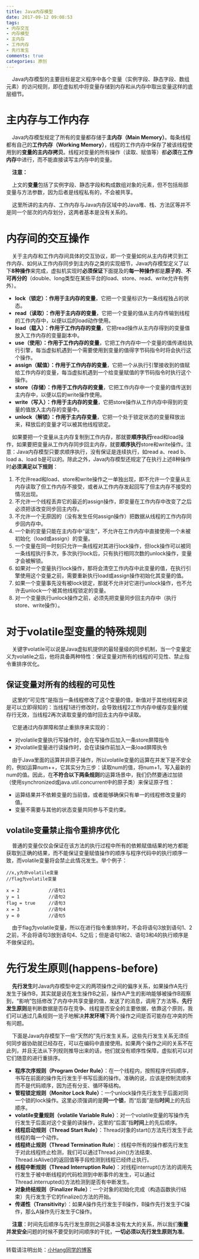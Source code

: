 ```yaml
---
title: Java内存模型
date: 2017-09-12 09:08:53
tags:
- 内存交互
- 内存模型
- 主内存
- 工作内存
- 先行发生
comments: true
categories: 原创
---
```

&nbsp;&nbsp;&nbsp;&nbsp;Java内存模型的主要目标是定义程序中各个变量（实例字段、静态字段、数组元素）的访问规则，即在虚拟机中将变量存储到内存和从内存中取出变量这样的底层细节。


# 主内存与工作内存
&nbsp;&nbsp;&nbsp;&nbsp;Java内存模型规定了所有的变量都存储于**主内存（Main Memory）**。每条线程都有自己的**工作内存（Working Memory）**，线程的工作内存中保存了被该线程使用到的**变量的主内存拷贝**。线程对变量的所有操作（读取、赋值等）都**必须**在**工作内存**中进行，而不能直接读写主内存中的变量。
<!-- more -->

&nbsp;&nbsp;&nbsp;&nbsp;**注意：**

&nbsp;&nbsp;&nbsp;&nbsp;上文的**变量**包括了实例字段、静态字段和构成数组对象的元素，但不包括局部变量与方法参数，因为后者是线程私有的，不会被共享。

&nbsp;&nbsp;&nbsp;&nbsp;这里所讲的主内存、工作内存与Java内存区域中的Java堆、栈、方法区等并不是同一个层次的内存划分，这两者基本是没有关系的。

# 内存间的交互操作
&nbsp;&nbsp;&nbsp;&nbsp;关于主内存和工作内存间具体的交互协议，即一个变量如何从主内存拷贝到工作内存、如何从工作内存同步到主内存之类的实现细节，Java内存模型定义了以下**8种操作**来完成，虚拟机实现时**必须保证**下面提及的**每一种操作**都是**原子的**、**不可再分的**（double、long类型在某些平台的load、store、read、write允许有例外）。

- **lock（锁定）：作用于主内存的变量**，它把一个变量标识为一条线程独占的状态。
- **read（读取）：作用于主内存的变量**，它把一个变量的值从主内存传输到线程的工作内存中，以便以后的load动作使用。
- **load（载入）：作用于工作内存的变量**，它把read操作从主内存得到的变量值放入工作内存的变量副本中。
- **use（使用）：作用于工作内存的变量**，它把工作内存中一个变量的值传递给执行引擎，每当虚拟机遇到一个需要使用到变量的值得字节码指令时将会执行这个操作。
- **assign（赋值）：作用于工作内存的变量**，它把一个从执行引擎接收到的值赋给工作内存的变量，每当虚拟机遇到一个给变量赋值的字节码指令时执行这个操作。
- **store（存储）：作用于工作内存的变量**，它把工作内存中一个变量的值传送到主内存中，以便以后的write操作使用。
- **write（写入）：作用于主内存的变量**，它把store操作从工作内存中得到的变量的值放入主内存的变量中。
- **unlock（解锁）：作用于主内存变量**，它把一个处于锁定状态的变量释放出来，释放后的变量才可以被其他线程锁定。


&nbsp;&nbsp;&nbsp;&nbsp;如果要把一个变量从主内存复制到工作内存，那就要**顺序执行**read和load操作，如果要把变量从工作内存同步回主内存，就要**顺序执行**store和write操作。注意：Java内存模型只要求顺序执行，没有保证是连续执行，如read a、read b、load a、load b是可以的。除此之外，Java内存模型还规定了在执行上述8种操作时**必须满足以下规则**：

1. 不允许read和load、store和write操作之一单独出现，即不允许一个变量从主内存读取了但工作内存不接受，或者从工作内存发起回写了但主内存不接受的情况出现。
2. 不允许一个线程丢弃它的最近的assign操作，即变量在工作内存中改变了之后必须把该改变同步回主内存。
3. 不允许一个无原因的（没有发生任何assign操作）把数据从线程的工作内存同步回内存中。
4. 一个新的变量只能在主内存中“诞生”，不允许在工作内存中直接使用一个未被初始化（load或assign）的变量。
5. 一个变量在同一时刻只允许一条线程对其进行lock操作，但lock操作可以被同一条线程执行多次，多次执行lock后，只有执行相同次数的unlock操作，变量才会被解锁。
6. 如果对一个变量执行lock操作，那将会清空工作内存中此变量的值，在执行引擎使用这个变量之前，需要重新执行load或assign操作初始化其变量的值。
7. 如果一个变量事先没有被lock锁定，那就不允许对它进行unlock操作，也不允许去unlock一个被其他线程锁定的变量。
8. 对一个变量执行unlock操作之前，必须先把变量同步回主内存中（执行store、write操作）。

# 对于volatile型变量的特殊规则
&nbsp;&nbsp;&nbsp;&nbsp;关键字volatile可以说是Java虚拟机提供的最轻量级的同步机制，当一个变量定义为volatile之后，他将具备两种特性：保证变量对所有的线程的可见性、禁止指令重排序优化。

## 保证变量对所有的线程的可见性
&nbsp;&nbsp;&nbsp;&nbsp;这里的“可见性”是指当一条线程修改了这个变量的值，新值对于其他线程来说是可以立即得知的：当线程1进行修改时，会导致线程2工作内存中缓存变量的缓存行无效，当线程2再次读取变量的值时回去主内存中读取。

&nbsp;&nbsp;&nbsp;&nbsp;它是通过内存屏障和禁止重排序来实现的：
- 对volatile变量执行写操作时，会在写操作后加入一条store屏障指令
- 对volatile变量进行读操作时，会在读操作前加入一条load屏障执令

&nbsp;&nbsp;&nbsp;&nbsp;由于Java里面的运算并非原子操作，所以volatile变量的运算在并发下是不安全的，例如运算num++，它其实分为三步：读取num的值，将num+1，写入最新的num的值。因此，在**不符合以下两条规则**的运算场景中，我们仍然要通过加锁（使用synchronized或java.util.concurrent中的原子类）来保证原子性：

- 运算结果并不依赖变量的当前值，或者能够确保只有单一的线程修改变量的值。
- 变量不需要与其他的状态变量共同参与不变约束。

## volatile变量禁止指令重排序优化
&nbsp;&nbsp;&nbsp;&nbsp;普通的变量仅仅会保证在该方法的执行过程中所有的依赖赋值结果的地方都能获取到正确的结果，而不能保证变量赋值操作的顺序与程序代码中的执行顺序一致，而volatile变量将会禁止此情况发生。举个例子：

```
//x,y为非volatile变量
//flag为volatile变量

x = 2           //语句1
y = 1           //语句2
flag = true     //语句3
x = 3           //语句4
y = 0           //语句5
```
&nbsp;&nbsp;&nbsp;&nbsp;由于flag为volatile变量，所以在进行指令重排序时，不会将语句3放到语句1、2之前，不会将语句3放到语句4、5之后；但是语句1和2、语句3和4的执行顺序是不做保证的。

# 先行发生原则(happens-before)
&nbsp;&nbsp;&nbsp;&nbsp;**先行发生**时Java内存模型中定义的两项操作之间的偏序关系，如果操作A先行发生于操作B，其实就是说在发生操作B之前，操作A产生的影响能够被操作B观察到，“影响”包括修改了内存中共享变量的值，发送了的消息，调用了方法等。**先行发生原则**是判断数据是否存在竞争、线程是否安全的主要依据，依靠这个原则，我们可以通过几条规则一览子地解决**并发环境**下两个操作之间是否可能存在冲突的所有问题。

&nbsp;&nbsp;&nbsp;&nbsp;下面是Java内存模型下一些“天然的”先行发生关系，这些先行发生关系无须任何同步器协助就已经存在，可以在编码中直接使用。如果两个操作之间的关系不在此列，并且无法从下列规则推导出来的话，他们就没有顺序性保障，虚拟机可以对它们随意的进行重排序。

- **程序次序规则（Program Order Rule）**：在一个线程内，按照程序代码顺序，书写在前面的操作先行发生于书写后面的操作。准确的说，应该是控制流顺序而不是代码顺序，因为还有分支、循环等结构。
- **管程锁定规则（Monitor Lock Rule）**：一个unlock操作先行发生于后面对同一个锁的lock操作。这里必须强调的是**同一个锁**，而“后面”是指**时间**上的先后顺序。
- **volatile变量规则（volatile Variable Rule）**：对一个volatile变量的写操作先行发生于后面对这个变量的读操作，这里的“后面”指**时间**上的先后顺序。
- **线程启动规则（Thread Start Rule）**：Thread对象的start()方法先行发生于此线程的每一个动作。
- **线程终止规则（Thread Termination Rule**）：线程中所有的操作都先行发生于对此线程终止检测，我们可以通过Thread.join()方法结束、Thread.isAlive()的返回值等手段检测到线程已经终止执行。
- **线程中断规则（Thread Interruption Rule）**：对线程interrupt()方法的调用先行发生于被中断线程的代码检测到中断事件的发生，可以通过Thread.interrupted()方法检测到是否有中断发生。
- **对象终结规则（Finalizer Rule）**：一个对象的初始化完成（构造函数执行结束）先行发生于它的finalize()方法的开始。
- **传递性（Transitivity**）：如果A操作先行发生于B操作，B操作先行发生于C操作，那么A操作先行发生于C操作。

&nbsp;&nbsp;&nbsp;&nbsp;**注意**：时间先后顺序与先行发生原则之间基本没有太大的关系，所以我们**衡量并发安全**问题的时候不要受到时间顺序的干扰，**一切必须以先行发生原则为准**。

---
转载请注明出处：[小Hang同学的博客](http://www.yhang6.com/) 